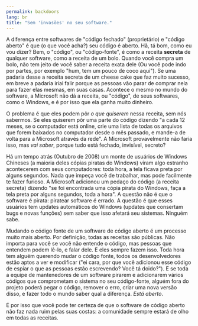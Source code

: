 ```yaml
---
permalink: backdoors
lang: br
title: "Sem 'invasões' no seu software."
---
```


A diferença entre softwares de "código fechado" (proprietário) e "código aberto" é que (o que você acha?) seu código é aberto. Hã, tá bom, como eu vou dizer? Bem, o "código", ou "código-fonte", é como a receita <b>secreta</b> de qualquer software, como a receita de um bolo. Quando você compra um bolo, não tem jeito de você saber a receita exata dele (Ou você pode indo por partes, por exemplo "hum, tem um pouco de coco aqui"). Se uma padaria desse a receita secreta de um cheese cake que faz muito sucesso, em breve a padaria iriai falir porque as pessoas vão parar de comprar nela para fazer elas mesmas, em suas casas. Acontece o mesmo no mundo do software, a Microsoft não dá a receita, ou "código", de seus softwares, como o Windows, e é por isso que ela ganha muito dinheiro.


O problema é que eles podem pôr <i>o que quiserem</i> nessa receita, sem nós sabermos. Se eles quiserem pôr uma parte do código dizendo "a cada 12 meses, se o computador está online, crie uma lista de todas os arquivos que forem baixados no computador desde o mês passado, e mande-a de volta para a Microsoft através da rede". A Microsoft provavelmente não faria isso, mas <i>vai saber</i>, porque tudo está fechado, invisível, secreto?


Há um tempo atrás (Outubro de 2008) um monte de usuários de Windows Chineses (a maioria deles cópias piratas do Windows) viram algo estranho acontecerem com seus computadores: toda hora, a tela ficava preta por alguns segundos. Nada que impeça você de trabalhar, mas pode facilmente te fazer furioso. A Microsoft adicionou um pedaço do código (a receita secreta) dizendo "se foi encontrada uma cópia pirata do Windows, faça a tela preta por alguns segundos, toda a hora". A questão não é que o software é pirata: piratear software é errado. A questão é que esses usuários tem updates automáticos do Windows (updates que consertam bugs e novas funções) sem saber que isso afetará seu sistemas. Ninguém sabe.

Mudando o código fonte de um software de código aberto é um processo muito mais aberto. Por definição, todas as receitas são públicas. Não importa para você se você não entende o código, mas pessoas que entendem podem lê-lo, e falar dele. E eles sempre fazem isso. Toda hora tem alguém querendo mudar o código fonte, todos os desenvolvedores estão aptos a ver e modificar ("ei cara, por que você adicionou esse código de espiar o que as pessoas estão escrevendo? Você tá doido?"). E se toda a equipe de mantenedores de um software pirarem e adicionarem vários códigos que comprometam o sistema no seu código-fonte, alguém fora do projeto poderá pegar o código, remover o erro, criar uma nova versão disso, e fazer todo o mundo saber qual a diferença. <i>Está aberto</i>.

É por isso que você pode ter certeza de que o software de código aberto não faz nada ruim pelas suas costas: a comunidade sempre estará de olho em todas as receitas.




